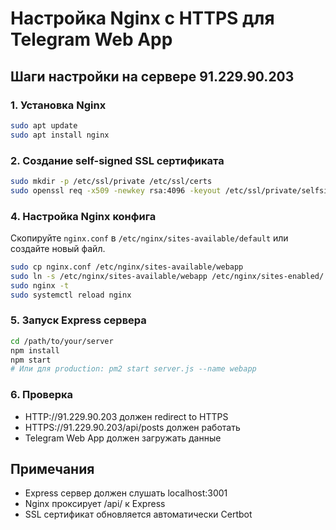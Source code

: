 # Настройка Nginx с HTTPS для Telegram Web App

## Шаги настройки на сервере 91.229.90.203

### 1. Установка Nginx
```bash
sudo apt update
sudo apt install nginx
```

### 2. Создание self-signed SSL сертификата
```bash
sudo mkdir -p /etc/ssl/private /etc/ssl/certs
sudo openssl req -x509 -newkey rsa:4096 -keyout /etc/ssl/private/selfsigned.key -out /etc/ssl/certs/selfsigned.crt -days 365 -nodes -subj "/C=RU/ST=Moscow/L=Moscow/O=WebApp/CN=91.229.90.203"
```

### 4. Настройка Nginx конфига
Скопируйте `nginx.conf` в `/etc/nginx/sites-available/default` или создайте новый файл.

```bash
sudo cp nginx.conf /etc/nginx/sites-available/webapp
sudo ln -s /etc/nginx/sites-available/webapp /etc/nginx/sites-enabled/
sudo nginx -t
sudo systemctl reload nginx
```

### 5. Запуск Express сервера
```bash
cd /path/to/your/server
npm install
npm start
# Или для production: pm2 start server.js --name webapp
```

### 6. Проверка
- HTTP://91.229.90.203 должен redirect to HTTPS
- HTTPS://91.229.90.203/api/posts должен работать
- Telegram Web App должен загружать данные

## Примечания
- Express сервер должен слушать localhost:3001
- Nginx проксирует /api/ к Express
- SSL сертификат обновляется автоматически Certbot